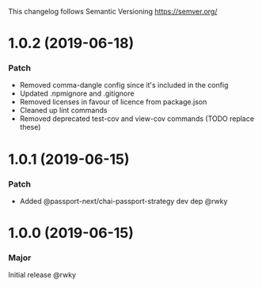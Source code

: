 This changelog follows Semantic Versioning https://semver.org/

# 1.0.2 (2019-06-18)

### Patch

* Removed comma-dangle config since it's included in the config
* Updated .npmignore and .gitignore
* Removed licenses in favour of licence from package.json
* Cleaned up lint commands
* Removed deprecated test-cov and view-cov commands (TODO replace these)

# 1.0.1 (2019-06-15)

### Patch

* Added @passport-next/chai-passport-strategy dev dep @rwky

# 1.0.0 (2019-06-15)

### Major

Initial release @rwky
